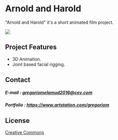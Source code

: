# Arnold and Harold

"Arnold and Harold" it's a short animated film project.



![](https://github.com/hadoge/ArnoldHarold/blob/master/WikiResources/banner_01.jpg)

## Project Features

- 3D Animation.
- Joint based facial rigging.

## Contact

##### E-mail : gregoriomelamud2016@cev.com

##### Portfolio : https://www.artstation.com/gregoriom

## License

[Creative Commons](https://licensebuttons.net/l/by-nc-sa/4.0/88x31.png)
